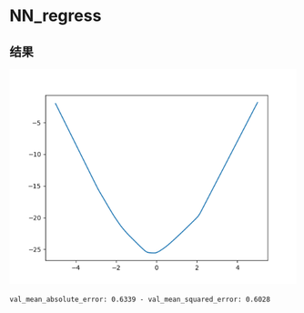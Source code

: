 # NN_regress

## 结果

![result](result.png)

`val_mean_absolute_error: 0.6339 - val_mean_squared_error: 0.6028`
